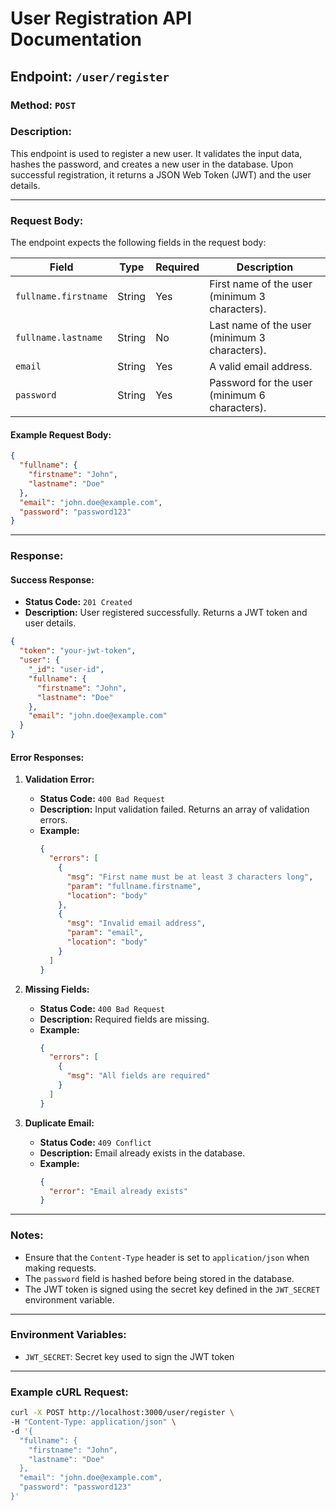 # User Registration API Documentation

## Endpoint: `/user/register`

### Method: `POST`

### Description:
This endpoint is used to register a new user. It validates the input data, hashes the password, and creates a new user in the database. Upon successful registration, it returns a JSON Web Token (JWT) and the user details.

---

### Request Body:
The endpoint expects the following fields in the request body:

| Field                | Type   | Required | Description                                      |
|----------------------|--------|----------|--------------------------------------------------|
| `fullname.firstname` | String | Yes      | First name of the user (minimum 3 characters).   |
| `fullname.lastname`  | String | No       | Last name of the user (minimum 3 characters).    |
| `email`              | String | Yes      | A valid email address.                           |
| `password`           | String | Yes      | Password for the user (minimum 6 characters).    |

#### Example Request Body:
```json
{
  "fullname": {
    "firstname": "John",
    "lastname": "Doe"
  },
  "email": "john.doe@example.com",
  "password": "password123"
}
```

---

### Response:

#### Success Response:
- **Status Code:** `201 Created`
- **Description:** User registered successfully. Returns a JWT token and user details.

```json
{
  "token": "your-jwt-token",
  "user": {
    "_id": "user-id",
    "fullname": {
      "firstname": "John",
      "lastname": "Doe"
    },
    "email": "john.doe@example.com"
  }
}
```

#### Error Responses:

1. **Validation Error:**
   - **Status Code:** `400 Bad Request`
   - **Description:** Input validation failed. Returns an array of validation errors.
   - **Example:**
     ```json
     {
       "errors": [
         {
           "msg": "First name must be at least 3 characters long",
           "param": "fullname.firstname",
           "location": "body"
         },
         {
           "msg": "Invalid email address",
           "param": "email",
           "location": "body"
         }
       ]
     }
     ```

2. **Missing Fields:**
   - **Status Code:** `400 Bad Request`
   - **Description:** Required fields are missing.
   - **Example:**
     ```json
     {
       "errors": [
         {
           "msg": "All fields are required"
         }
       ]
     }
     ```

3. **Duplicate Email:**
   - **Status Code:** `409 Conflict`
   - **Description:** Email already exists in the database.
   - **Example:**
     ```json
     {
       "error": "Email already exists"
     }
     ```

---

### Notes:
- Ensure that the `Content-Type` header is set to `application/json` when making requests.
- The `password` field is hashed before being stored in the database.
- The JWT token is signed using the secret key defined in the `JWT_SECRET` environment variable.

---

### Environment Variables:
- `JWT_SECRET`: Secret key used to sign the JWT token

---

### Example cURL Request:
```bash
curl -X POST http://localhost:3000/user/register \
-H "Content-Type: application/json" \
-d '{
  "fullname": {
    "firstname": "John",
    "lastname": "Doe"
  },
  "email": "john.doe@example.com",
  "password": "password123"
}'
```
